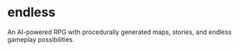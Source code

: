 # endless
An AI-powered RPG with procedurally generated maps, stories, and endless gameplay possibilities.

